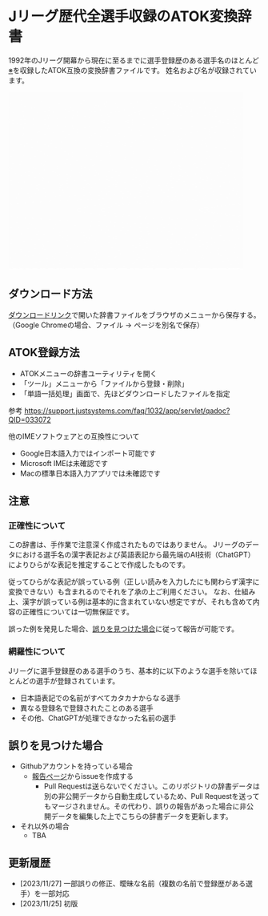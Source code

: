 # Jリーグ歴代全選手収録のATOK変換辞書

1992年のJリーグ開幕から現在に至るまでに選手登録歴のある選手名のほとんど[※](#網羅性について)を収録したATOK互換の変換辞書ファイルです。
姓名および名が収録されています。

![demo](./demo.gif)

## ダウンロード方法

[ダウンロードリンク](https://raw.githubusercontent.com/belltailjp/jleague-all-players-atok-dictionary/master/J%E3%83%AA%E3%83%BC%E3%82%B0%E6%AD%B4%E4%BB%A3%E5%85%A8%E9%81%B8%E6%89%8BATOK%E5%A4%89%E6%8F%9B%E8%BE%9E%E6%9B%B8.txt)で開いた辞書ファイルをブラウザのメニューから保存する。
（Google Chromeの場合、ファイル → ページを別名で保存）


## ATOK登録方法

* ATOKメニューの辞書ユーティリティを開く
* 「ツール」メニューから「ファイルから登録・削除」
* 「単語一括処理」画面で、先ほどダウンロードしたファイルを指定

参考
https://support.justsystems.com/faq/1032/app/servlet/qadoc?QID=033072


他のIMEソフトウェアとの互換性について
* Google日本語入力ではインポート可能です
* Microsoft IMEは未確認です
* Macの標準日本語入力アプリでは未確認です


## 注意

### 正確性について

この辞書は、手作業で注意深く作成されたものではありません。
Jリーグのデータにおける選手名の漢字表記および英語表記から最先端のAI技術（ChatGPT）によりひらがな表記を推定することで作成したものです。

従ってひらがな表記が誤っている例（正しい読みを入力したにも関わらず漢字に変換できない）も含まれるのでそれを了承の上ご利用ください。
なお、仕組み上、漢字が誤っている例は基本的に含まれていない想定ですが、それも含めて内容の正確性については一切無保証です。

誤った例を発見した場合、[誤りを見つけた場合](#誤りを見つけた場合)に従って報告が可能です。


### 網羅性について

Jリーグに選手登録歴のある選手のうち、基本的に以下のような選手を除いてほとんどの選手が登録されています。
* 日本語表記での名前がすべてカタカナからなる選手
* 異なる登録名で登録されたことのある選手
* その他、ChatGPTが処理できなかった名前の選手



## 誤りを見つけた場合

* Githubアカウントを持っている場合
  * [報告ページ](https://github.com/belltailjp/jleague-all-players-atok-dictionary/issues)からissueを作成する
    * Pull Requestは送らないでください。このリポジトリの辞書データは別の非公開データから自動生成しているため、Pull Requestを送ってもマージされません。その代わり、誤りの報告があった場合に非公開データを編集した上でこちらの辞書データを更新します。
* それ以外の場合
  * TBA


## 更新履歴
* [2023/11/27] 一部誤りの修正、曖昧な名前（複数の名前で登録歴がある選手）を一部対応
* [2023/11/25] 初版
